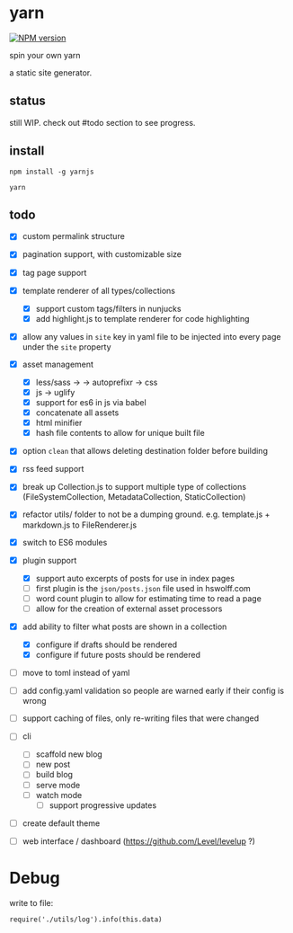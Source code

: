 # yarn

[![NPM version](https://badge.fury.io/js/yarnjs.svg)](http://badge.fury.io/js/yarnjs)

spin your own yarn

a static site generator.

## status

still WIP. check out #todo section to see progress.

## install

`npm install -g yarnjs`

`yarn`

## todo

- [x] custom permalink structure
- [x] pagination support, with customizable size
- [x] tag page support
- [x] template renderer of all types/collections
  - [x] support custom tags/filters in nunjucks
  - [x] add highlight.js to template renderer for code highlighting
- [x] allow any values in `site` key in yaml file to be injected into every page under the `site` property
- [x] asset management
  - [x] less/sass -> -> autoprefixr -> css
  - [x] js -> uglify
  - [x] support for es6 in js via babel
  - [x] concatenate all assets
  - [x] html minifier
  - [x] hash file contents to allow for unique built file  
- [x] option `clean` that allows deleting destination folder before building
- [x] rss feed support
- [x] break up Collection.js to support multiple type of collections (FileSystemCollection, MetadataCollection, StaticCollection)
- [x] refactor utils/ folder to not be a dumping ground. e.g. template.js + markdown.js to FileRenderer.js
- [x] switch to ES6 modules
- [x] plugin support
  - [x] support auto excerpts of posts for use in index pages
  - [ ] first plugin is the `json/posts.json` file used in hswolff.com
  - [ ] word count plugin to allow for estimating time to read a page
  - [ ] allow for the creation of external asset processors
- [x] add ability to filter what posts are shown in a collection
  - [x] configure if drafts should be rendered
  - [x] configure if future posts should be rendered
- [ ] move to toml instead of yaml
- [ ] add config.yaml validation so people are warned early if their config is wrong
- [ ] support caching of files, only re-writing files that were changed
- [ ] cli
  - [ ] scaffold new blog
  - [ ] new post
  - [ ] build blog
  - [ ] serve mode
  - [ ] watch mode
    - [ ] support progressive updates
- [ ] create default theme
- [ ] web interface / dashboard (https://github.com/Level/levelup ?)


# Debug

write to file:
```
require('./utils/log').info(this.data)
```

